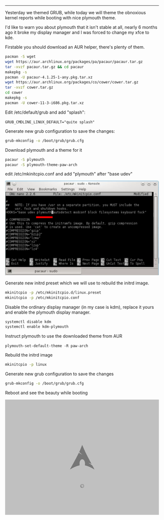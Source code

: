 
---

Yesterday we themed GRUB, while today we will theme the obnoxious kernel reports while booting with nice plymouth theme.

I'd like to warn you about plymouth that it isn't stable at all, nearly 6 months ago it broke my display manager and I was forced to change my xfce to kde.

Firstable you should download an AUR helper, there's plenty of them.

```bash
pacman -S wget
wget https://aur.archlinux.org/packages/pa/pacaur/pacaur.tar.gz
tar -xvzf pacaur.tar.gz && cd pacaur
makepkg -s
pacman -U pacaur-4.1.25-1-any.pkg.tar.xz 
wget https://aur.archlinux.org/packages/co/cower/cower.tar.gz
tar -xvzf cower.tar.gz
cd cower
makepkg -s
pacman -U cower-11-3-i686.pkg.tar.xz
```

Edit /etc/default/grub and add "splash":

```GRUB_CMDLINE_LINUX_DEFAULT="quite splash"```

Generate new grub configuration to save the changes:

```bash
grub-mkconfig -o /boot/grub/grub.cfg
```

Download plymouth and a theme for it

```bash
pacaur -S plymouth
pacaur -S plymouth-theme-paw-arch
```

edit /etc/mkinitcpio.conf and add "plymouth" after "base udev"

![](img/file/plymouth/plymouth_mkinitcpio_conf.png)

Generate new initrd preset which we will use to rebuild the initrd image.

```bash
mkinitcpio -p /etc/mkinitcpio.d/linux.preset
mkinitcpio -p /etc/mkinitcpio.conf
```

Disable the ordinary display manager (in my case is kdm), replace it yours and enable the plymouth display manager.

```bash
systemctl disable kdm
systemctl enable kdm-plymouth
```

Instruct plymouth to use the downloaded theme from AUR

```plymouth-set-default-theme -R paw-arch```

Rebuild the initrd image

```bash
mkinitcpio -p linux
```

Generate new grub configuration to save the changes

```bash
grub-mkconfig -o /boot/grub/grub.cfg
```

Reboot and see the beauty while booting

![](img/file/plymouth/plymouth-theme.png)
